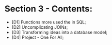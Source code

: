 # Section 3 - Contents:  

* [D1] Functions more used the in SQL; 
* [D2] Uncomplicating JOINs; 
* [D3] Transforming ideas into a database model; 
* [D4] Project - One For All; 

